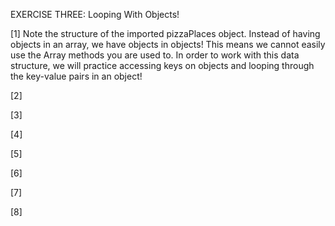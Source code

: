 EXERCISE THREE: Looping With Objects! 

[1] Note the structure of the imported pizzaPlaces object. Instead of having objects in an array, we have objects in objects! This means we cannot easily use the Array methods you are used to. In order to work with this data structure, we will practice accessing keys on objects and looping through the key-value pairs in an object! 

[2]

[3]

[4]

[5]

[6]

[7]

[8]